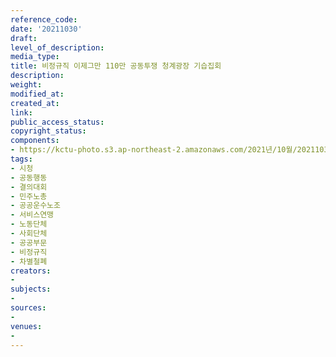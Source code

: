 ```yaml
---
reference_code: 
date: '20211030'
draft: 
level_of_description: 
media_type: 
title: 비정규직 이제그만 110만 공동투쟁 청계광장 기습집회
description: 
weight: 
modified_at: 
created_at: 
link: 
public_access_status: 
copyright_status: 
components:
- https://kctu-photo.s3.ap-northeast-2.amazonaws.com/2021년/10월/20211030-비정규직+이제그만+110만+공동투쟁+청계광장+기습집회_시청_공동행동_결의대회_민주노총_공공운수노조_서비스연맹_노동단체_사회단체_공공부문_비정규직_차별철폐/404395_63467_3956.jpg
tags:
- 시청
- 공동행동
- 결의대회
- 민주노총
- 공공운수노조
- 서비스연맹
- 노동단체
- 사회단체
- 공공부문
- 비정규직
- 차별철폐
creators:
- 
subjects:
- 
sources:
- 
venues:
- 
---
```

